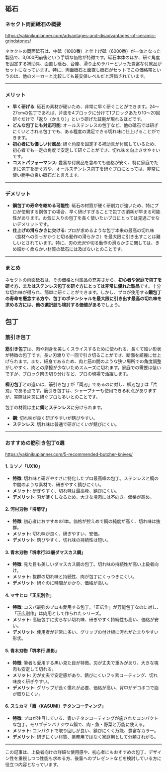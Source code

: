 
## 砥石

### ネセクト両面砥石の概要

https://yakinikuplanner.com/advantages-and-disadvantages-of-ceramic-grindstones/

ネセクトの両面砥石は、中砥（1000番）と仕上げ砥（6000番）が一体となった製品で、3,000円前後という手頃な価格が特徴です。砥石本体のほか、研ぐ角度を固定する補助具、面直し砥石、台座、滑り止めラバーといった豊富な付属品がセットになっています。特に、両面砥石と面直し砥石がセットでこの価格帯というのは、他のメーカーと比較しても最安値レベルだと評価されています。

---

### メリット

* **早く研げる**: 砥石の素材が硬いため、非常に早く研ぐことができます。24～27cmの包丁であれば、片面を4ブロックに分けて1ブロックあたり10～20回研ぐだけで「返り（かえり）」という研げた証拠が現れるほどです。
* **どんな包丁にも対応可能**: オールステンレスの包丁など、他の砥石では研ぎにくいとされる包丁でも、ある程度の満足できる切れ味に仕上げることができます。
* **初心者にも優しい付属品**: 研ぐ角度を固定する補助具が付属しているため、初心者でも一定の角度で安定して研ぐことができ、切れ味を向上させやすいです。
* **コストパフォーマンス**: 豊富な付属品を含めても価格が安く、特に家庭でたまに包丁を研ぐ方や、オールステンレス包丁を研ぐプロにとっては、非常に使い勝手の良い砥石だと言えます。

---

### デメリット

* **鋼包丁の寿命を縮める可能性**: 砥石の材質が硬く研削力が強いため、特にプロが使用する鋼包丁の場合、早く研げすぎることで包丁の消耗が早まる可能性があります。お気に入りの包丁を長く使いたいプロにとっては見過ごせないデメリットです。
* **仕上げの滑らかさに欠ける**: プロが求めるような包丁本来の最高の切れ味（食材への引っかかりと切る動作の滑らかさ）を最大限に引き出すことは難しいとされています。特に、刃の光沢や切る動作の滑らかさに関しては、きめ細かく柔らかい材質の砥石には及ばないとのことです。

---

### まとめ

ネセクトの両面砥石は、その価格と付属品の充実さから、**初心者や家庭で包丁を研ぐ方、またはステンレス包丁を研ぐ方にとっては非常に優れた製品**です。十分な切れ味が得られ、簡単に研ぐことができます。しかし、プロが使用する**鋼包丁の寿命を懸念する方や、包丁のポテンシャルを最大限に引き出す最高の切れ味を求める方には、他の選択肢も検討する価値がある**でしょう。

## 包丁

### 筋引き包丁

**筋引き包丁**は、肉や刺身を美しくスライスするために使われる、長くて細い形状が特徴の包丁です。長い刃渡りで一回で引き切ることができ、断面を綺麗に仕上げられます。また、細身であるため、肉と筋の間のような狭い場所での角度調整がしやすく、肉との摩擦が少ないためスムーズに切れます。家庭での需要は低いですが、ブロック肉の切り分けなど、プロの現場で活躍します。

**柳刃包丁**との違いは、筋引き包丁が「両刃」であるのに対し、柳刃包丁は「片刃」である点です。筋引き包丁は、シャープナーも使用できる利点がありますが、実際は片刃に研ぐプロも多いとのことです。

包丁の材質は主に**鋼**と**ステンレス**に分けられます。
* **鋼**: 切れ味が良く研ぎやすいが錆びやすい。
* **ステンレス**: 切れ味は普通で研ぎにくいが錆びにくい。

---

### おすすめの筋引き包丁6選

https://yakinikuplanner.com/5-recommended-butcher-knives/

#### 1. ミソノ「UX10」
* **特徴**: 切れ味と研ぎやすさに特化したプロ最高峰の包丁。ステンレスと鋼の中間のような素材で、研ぎやすく錆びにくい。
* **メリット**: 研ぎやすく、切れ味は最高峰、錆びにくい。
* **デメリット**: 刃が薄くしなるため、大きな塊肉には不向き。価格が高め。

#### 2. 河村刃物「堺菊守」
* **特徴**: 初心者におすすめの1本。価格が控えめで鋼の純度が高く、切れ味は抜群。
* **メリット**: 切れ味が良く、研ぎやすい、安価。
* **デメリット**: 錆びやすく、切れ味の持続性は短い。

#### 3. 青木刃物「堺孝行33層ダマスカス鋼」
* **特徴**: 見た目も美しいダマスカス鋼の包丁。切れ味の持続性が高い上級者向け。
* **メリット**: 抜群の切れ味と持続性、肉が包丁にくっつきにくい。
* **デメリット**: 研ぐのに時間がかかり、価格が高い。

#### 4. マサヒロ「正広別作」
* **特徴**: コスパ最強のプロも愛用する包丁。「正広作」が万能包丁なのに対し、「正広別作」は肉用として作られたシリーズ。
* **メリット**: 高級包丁に劣らない切れ味、研ぎやすく持続性も高い、価格が安い。
* **デメリット**: 使用者が非常に多い、グリップの付け根に汚れがたまりやすい形状。

#### 5. 青木刃物「堺孝行 黒影」
* **特徴**: 筆者も愛用する黒い見た目が特徴。刃が丈夫で重みがあり、大きな塊肉も安定して切れる。
* **メリット**: 刃が丈夫で安定感があり、錆びにくいフッ素コーティング、切れ味良く研ぎやすい。
* **デメリット**: グリップが長く慣れが必要、価格が高い、背中がデコボコで脂が取りにくい。

#### 6. スミカマ「霞（KASUMI）チタンコーティング」
* **特徴**: プロが注目している、青いチタンコーティングが施されたコンパクトな包丁。モリブデンバナジウム鋼で、肉・魚・野菜と万能に使える。
* **メリット**: コンパクトで取り回しが良い、錆びにくく万能、豊富なカラー。
* **デメリット**: 研ぎにくい材質、業務用ではなく家庭用として分類されがち。

---

この記事は、上級者向けの詳細な使用感や、初心者にもおすすめの包丁、デザイン性を重視しつつ性能も求める方、後輩へのプレゼントなどを検討している方に役立つ内容となっています。
